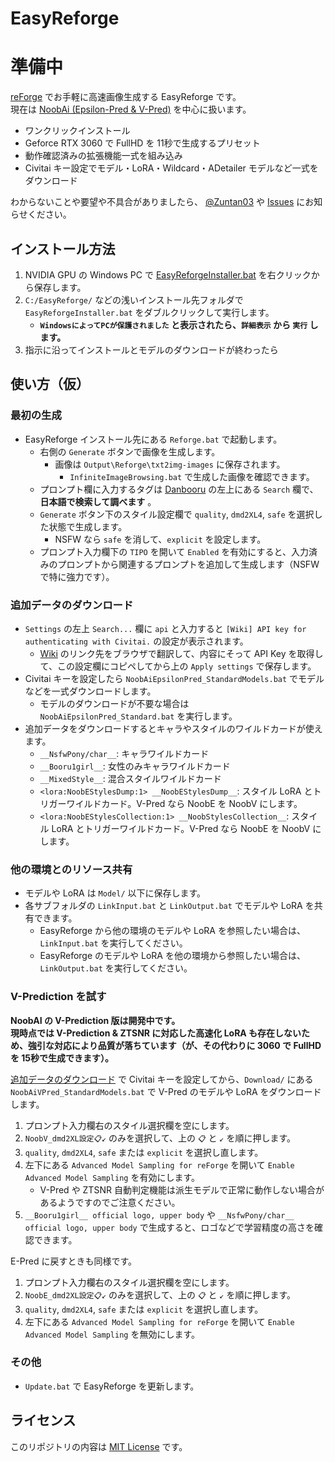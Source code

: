 ﻿# EasyReforge

# 準備中

[reForge](https://github.com/Panchovix/stable-diffusion-webui-reForge) でお手軽に高速画像生成する EasyReforge です。  
現在は [NoobAi (Epsilon-Pred & V-Pred)](https://civitai.com/models/833294) を中心に扱います。

- ワンクリックインストール
- Geforce RTX 3060 で FullHD を 11秒で生成するプリセット
- 動作確認済みの拡張機能一式を組み込み
- Civitai キー設定でモデル・LoRA・Wildcard・ADetailer モデルなど一式をダウンロード

わからないことや要望や不具合がありましたら、 [@Zuntan03](https://x.com/Zuntan03) や [Issues](https://github.com/Zuntan03/EasyReforge/issues) にお知らせください。

## インストール方法

1. NVIDIA GPU の Windows PC で [EasyReforgeInstaller.bat](https://github.com/Zuntan03/EasyReforge/raw/main/EasyReforge/EasyReforgeInstaller.bat) を右クリックから保存します。
2. `C:/EasyReforge/` などの浅いインストール先フォルダで `EasyReforgeInstaller.bat` をダブルクリックして実行します。
   - **`WindowsによってPCが保護されました` と表示されたら、`詳細表示` から `実行` します。**
3. 指示に沿ってインストールとモデルのダウンロードが終わったら

## 使い方（仮）

### 最初の生成

- EasyReforge インストール先にある `Reforge.bat` で起動します。
	- 右側の `Generate` ボタンで画像を生成します。
		- 画像は `Output\Reforge\txt2img-images` に保存されます。
			- `InfiniteImageBrowsing.bat` で生成した画像を確認できます。
	- プロンプト欄に入力するタグは [Danbooru](https://danbooru.donmai.us/) の左上にある `Search` 欄で、**日本語で検索して調べます** 。
	- `Generate` ボタン下のスタイル設定欄で `quality`, `dmd2XL4`, `safe` を選択した状態で生成します。
		- NSFW なら `safe` を消して、`explicit` を設定します。
	- プロンプト入力欄下の `TIPO` を開いて `Enabled` を有効にすると、入力済みのプロンプトから関連するプロンプトを追加して生成します（NSFW で特に強力です）。

### 追加データのダウンロード

- `Settings` の左上 `Search...` 欄に `api` と入力すると `[Wiki] API key for authenticating with Civitai.` の設定が表示されます。  
	- [Wiki](https://github.com/zixaphir/Stable-Diffusion-Webui-Civitai-Helper/wiki/Civitai-API-Key) のリンク先をブラウザで翻訳して、内容にそって API Key を取得して、この設定欄にコピペしてから上の `Apply settings` で保存します。
- Civitai キーを設定したら `NoobAiEpsilonPred_StandardModels.bat` でモデルなどを一式ダウンロードします。
	- モデルのダウンロードが不要な場合は `NoobAiEpsilonPred_Standard.bat` を実行します。
- 追加データをダウンロードするとキャラやスタイルのワイルドカードが使えます。
	- `__NsfwPony/char__`: キャラワイルドカード
	- `__Booru1girl__`: 女性のみキャラワイルドカード
	- `__MixedStyle__`: 混合スタイルワイルドカード
	- `<lora:NoobEStylesDump:1> __NoobEStylesDump__`: スタイル LoRA とトリガーワイルドカード。V-Pred なら NoobE を NoobV にします。
	- `<lora:NoobEStylesCollection:1> __NoobStylesCollection__`: スタイル LoRA とトリガーワイルドカード。V-Pred なら NoobE を NoobV にします。

### 他の環境とのリソース共有

- モデルや LoRA は `Model/` 以下に保存します。
- 各サブフォルダの `LinkInput.bat` と `LinkOutput.bat` でモデルや LoRA を共有できます。
  - EasyReforge から他の環境のモデルや LoRA を参照したい場合は、`LinkInput.bat` を実行してください。
  - EasyReforge のモデルや LoRA を他の環境から参照したい場合は、`LinkOutput.bat` を実行してください。

### V-Prediction を試す

**NoobAI の V-Prediction 版は開発中です。**  
**現時点では V-Prediction & ZTSNR に対応した高速化 LoRA も存在しないため、強引な対応により品質が落ちています（が、その代わりに 3060 で FullHD を 15秒で生成できます）。**

[追加データのダウンロード](#追加データのダウンロード) で Civitai キーを設定してから、`Download/` にある `NoobAiVPred_StandardModels.bat` で V-Pred のモデルや LoRA をダウンロードします。

1. プロンプト入力欄右のスタイル選択欄を空にします。
2. `NoobV_dmd2XL設定📋↙` のみを選択して、上の `📋` と `↙` を順に押します。
3. `quality`, `dmd2XL4`, `safe` または `explicit` を選択し直します。
4. 左下にある `Advanced Model Sampling for reForge` を開いて `Enable Advanced Model Sampling` を有効にします。
	- V-Pred や ZTSNR 自動判定機能は派生モデルで正常に動作しない場合があるようですのでご注意ください。
5. `__Booru1girl__ official logo, upper body` や `__NsfwPony/char__ official logo, upper body` で生成すると、ロゴなどで学習精度の高さを確認できます。

E-Pred に戻すときも同様です。

1. プロンプト入力欄右のスタイル選択欄を空にします。
2. `NoobE_dmd2XL設定📋↙` のみを選択して、上の `📋` と `↙` を順に押します。
3. `quality`, `dmd2XL4`, `safe` または `explicit` を選択し直します。
4. 左下にある `Advanced Model Sampling for reForge` を開いて `Enable Advanced Model Sampling` を無効にします。

### その他

- `Update.bat` で EasyReforge を更新します。

## ライセンス

このリポジトリの内容は [MIT License](./LICENSE.txt) です。
